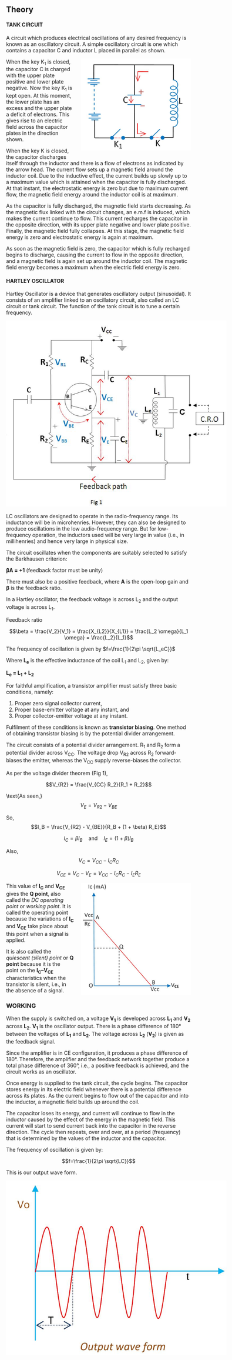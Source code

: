 <h2>Theory</h2>

<h4>TANK CIRCUIT</h4>
<p>
A circuit which produces electrical oscillations of any desired frequency is known as an oscillatory circuit. A simple oscillatory circuit is one which contains a capacitor C and inductor L placed in parallel as shown.
</p>


<div style="float: right; margin-left: 20px; display: flex; flex-direction: column; align-items: center;">
<img src="./images/figure1.jpg" alt="Figure 1" style="max-width: 300px; height: auto;"> <p style="text-align: center; font-size: smaller; font-style: italic;"></p> </div>


<p>
When the key K<sub>1</sub> is closed, the capacitor C is charged with the upper plate positive and lower plate negative. Now the key K<sub>1</sub> is kept open. At this moment, the lower plate has an excess and the upper plate a deficit of electrons. This gives rise to an electric field across the capacitor plates in the direction shown.
</p>

<p>
When the key K is closed, the capacitor discharges itself through the inductor and there is a flow of electrons as indicated by the arrow head. The current flow sets up a magnetic field around the inductor coil. Due to the inductive effect, the current builds up slowly up to a maximum value which is attained when the capacitor is fully discharged. At that instant, the electrostatic energy is zero but due to maximum current flow, the magnetic field energy around the inductor coil is at maximum.
</p>

<p>
As the capacitor is fully discharged, the magnetic field starts decreasing. As the magnetic flux linked with the circuit changes, an e.m.f is induced, which makes the current continue to flow. This current recharges the capacitor in the opposite direction, with its upper plate negative and lower plate positive. Finally, the magnetic field fully collapses. At this stage, the magnetic field energy is zero and electrostatic energy is again at maximum.
</p>

<p>
As soon as the magnetic field is zero, the capacitor which is fully recharged begins to discharge, causing the current to flow in the opposite direction, and a magnetic field is again set up around the inductor coil. The magnetic field energy becomes a maximum when the electric field energy is zero.
</p>

<h4>HARTLEY OSCILLATOR</h4>

<p>
Hartley Oscillator is a device that generates oscillatory output (sinusoidal). It consists of an amplifier linked to an oscillatory circuit, also called an LC circuit or tank circuit. The function of the tank circuit is to tune a certain frequency.
</p>


<div style="display: block; margin-left: auto; margin-right: auto; text-align: center; width: fit-content;"><img src="./images/figure2.jpg" alt="Figure 2" style="max-width: 600px; height: auto;"><p style="text-align: center; font-size: smaller; font-style: italic;"></p></div>


<p>
LC oscillators are designed to operate in the radio-frequency range. Its inductance will be in microhenries. However, they can also be designed to produce oscillations in the low audio-frequency range. But for low-frequency operation, the inductors used will be very large in value (i.e., in millihenries) and hence very large in physical size.
</p>

<p>
The circuit oscillates when the components are suitably selected to satisfy the Barkhausen criterion:
</p>

<p><strong>βA = +1</strong> (feedback factor must be unity)</p>

<p>
There must also be a positive feedback, where <strong>A</strong> is the open-loop gain and <strong>β</strong> is the feedback ratio.
</p>

<p>
In a Hartley oscillator, the feedback voltage is across L<sub>2</sub> and the output voltage is across L<sub>1</sub>.
</p>

Feedback ratio 

$$\beta = \frac{V_2}{V_1} = \frac{X_{L2}}{X_{L1}} = \frac{L_2 \omega}{L_1 \omega} = \frac{L_2}{L_1}$$

The frequency of oscillation is given by $f=\frac{1}{2\pi \sqrt{L_eC}}$


<p>
Where <strong>L<sub>e</sub></strong> is the effective inductance of the coil L<sub>1</sub> and L<sub>2</sub>, given by:
</p>

<p><strong>L<sub>e</sub> = L<sub>1</sub> + L<sub>2</sub></strong></p>

<p>
For faithful amplification, a transistor amplifier must satisfy three basic conditions, namely: 
</p>
<ol>
  <li>Proper zero signal collector current,</li>
  <li>Proper base-emitter voltage at any instant, and</li>
  <li>Proper collector-emitter voltage at any instant.</li>
</ol>

<p>
Fulfilment of these conditions is known as <strong>transistor biasing</strong>. One method of obtaining transistor biasing is by the potential divider arrangement.
</p>

<p>
The circuit consists of a potential divider arrangement. R<sub>1</sub> and R<sub>2</sub> form a potential divider across V<sub>CC</sub>. The voltage drop V<sub>R2</sub> across R<sub>2</sub> forward-biases the emitter, whereas the V<sub>CC</sub> supply reverse-biases the collector.
</p>

<p>
As per the voltage divider theorem (Fig 1),
</p>

$$V_{R2} = \frac{V_{CC} R_2}{R_1 + R_2}$$

\text{As seen,}
$$V_E = V_{R2} - V_{BE}$$

$\text{So,}$
$$I_B = \frac{V_{R2} - V_{BE}}{R_B + (1 + \beta) R_E}$$

$$I_C = \beta I_B \quad \text{and} \quad I_E = (1 + \beta) I_B$$

$\text{Also,}$
$$V_C = V_{CC} - I_C R_C$$

$$V_{CE} = V_C - V_E = V_{CC} - I_C R_C - I_E R_E$$


<div style="float: right; margin-left: 20px; display: flex; flex-direction: column; align-items: center;">
<img src="./images/figure3.jpg" alt="Figure 3" style="max-width: 300px; height: auto;"> <p style="text-align: center; font-size: smaller; font-style: italic;"></p> </div>


<p>
This value of <strong>I<sub>C</sub></strong> and <strong>V<sub>CE</sub></strong> gives the <strong>Q point</strong>, also called the <em>DC operating point</em> or <em>working point</em>. It is called the operating point because the variations of <strong>I<sub>C</sub></strong> and <strong>V<sub>CE</sub></strong> take place about this point when a signal is applied.
</p>

<p>
It is also called the <em>quiescent (silent) point</em> or <strong>Q point</strong> because it is the point on the <strong>I<sub>C</sub>–V<sub>CE</sub></strong> characteristics when the transistor is silent, i.e., in the absence of a signal.
</p>

<h3>WORKING</h3>

<p>
When the supply is switched on, a voltage <strong>V<sub>1</sub></strong> is developed across <strong>L<sub>1</sub></strong> and <strong>V<sub>2</sub></strong> across <strong>L<sub>2</sub></strong>. <strong>V<sub>1</sub></strong> is the oscillator output. There is a phase difference of 180° between the voltages of <strong>L<sub>1</sub></strong> and <strong>L<sub>2</sub></strong>. The voltage across <strong>L<sub>2</sub></strong> (<strong>V<sub>2</sub></strong>) is given as the feedback signal.
</p>

<p>
Since the amplifier is in CE configuration, it produces a phase difference of 180°. Therefore, the amplifier and the feedback network together produce a total phase difference of 360°, i.e., a positive feedback is achieved, and the circuit works as an oscillator.
</p>

<p>
Once energy is supplied to the tank circuit, the cycle begins. The capacitor stores energy in its electric field whenever there is a potential difference across its plates. As the current begins to flow out of the capacitor and into the inductor, a magnetic field builds up around the coil.
</p>

<p>
The capacitor loses its energy, and current will continue to flow in the inductor caused by the effect of the energy in the magnetic field. This current will start to send current back into the capacitor in the reverse direction. The cycle then repeats, over and over, at a period (frequency) that is determined by the values of the inductor and the capacitor.
</p>

<p>
The frequency of oscillation is given by: 
</p>

$$f=\frac{1}{2\pi \sqrt{LC}}$$

This is our output wave form.


<div style="display: block; margin-left: auto; margin-right: auto; text-align: center; width: fit-content;"><img src="./images/figure4.jpg" alt="Figure 4" style="max-width: 600px; height: auto;"><p style="text-align: center; font-size: smaller; font-style: italic;"> </p></div>



